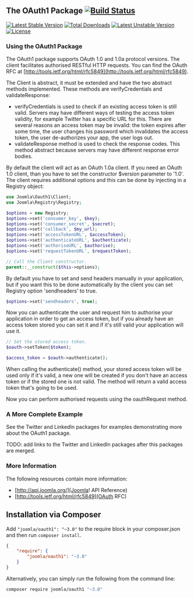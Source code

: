 ## The OAuth1 Package [![Build Status](https://ci.joomla.org/api/badges/joomla-framework/oauth1/status.svg?ref=refs/heads/3.x-dev)](https://ci.joomla.org/joomla-framework/oauth1)

[![Latest Stable Version](https://poser.pugx.org/joomla/oauth1/v/stable)](https://packagist.org/packages/joomla/oauth1)
[![Total Downloads](https://poser.pugx.org/joomla/oauth1/downloads)](https://packagist.org/packages/joomla/oauth1)
[![Latest Unstable Version](https://poser.pugx.org/joomla/oauth1/v/unstable)](https://packagist.org/packages/joomla/oauth1)
[![License](https://poser.pugx.org/joomla/oauth1/license)](https://packagist.org/packages/joomla/oauth1)

### Using the OAuth1 Package

The OAuth1 package supports OAuth 1.0 and 1.0a protocol versions. The client facilitates authorised RESTful HTTP requests. You can find the OAuth RFC at [http://tools.ietf.org/html/rfc5849](http://tools.ietf.org/html/rfc5849).

The Client is abstract, it must be extended and have the two abstract methods implemented. These methods are verifyCredentials and validateResponse:
* verifyCredentials is used to check if an existing access token is still valid. Servers may have different ways of testing the access token validity, for example Twitter has a specific URL for this. There are several reasons an access token may be invalid: the token expires after some time, the user changes his password which invalidates the access token, the user de-authorizes your app, the user logs out.
* validateResponse method is used to check the response codes. This method abstract because servers may have different response error bodies.

By default the client will act as an OAuth 1.0a client. If you need an OAuth 1.0 client, than you have to set the constructor $version parameter to '1.0'. The client requires additional options and this can be done by injecting in a Registry object:

```php
use Joomla\Oauth1\Client;
use Joomla\Registry\Registry;

$options = new Registry;
$options->set('consumer_key', $key);
$options->set('consumer_secret', $secret);
$options->set('callback', $my_url);
$options->set('accessTokenURL', $accessToken);
$options->set('authenticateURL', $authenticate);
$options->set('authoriseURL', $authorise);
$options->set('requestTokenURL', $requestToken);

// Call the Client constructor.
parent::__construct($this->options);
```

By default you have to set and send headers manually in your application, but if you want this to be done automatically by the client you can set Registry option 'sendheaders' to true.

```php
$options->set('sendheaders', true);
```

Now you can authenticate the user and request him to authorise your application in order to get an access token, but if you already have an access token stored you can set it and if it's still valid your application will use it.

```php
// Set the stored access token.
$oauth->setToken($token);

$access_token = $oauth->authenticate();
```

When calling the authenticate() method, your stored access token will be used only if it's valid, a new one will be created if you don't have an access token or if the stored one is not valid. The method will return a valid access token that's going to be used.

Now you can perform authorised requests using the oauthRequest method.

### A More Complete Example

See the Twitter and LinkedIn packages for examples demonstrating more about the OAuth1 package.

TODO: add links to the Twitter and LinkedIn packages after this packages are merged.

### More Information
The following resources contain more information:
* [http://api.joomla.org/](Joomla! API Reference)
* [http://tools.ietf.org/html/rfc5849](OAuth RFC)


## Installation via Composer

Add `"joomla/oauth1": "~3.0"` to the require block in your composer.json and then run `composer install`.

```json
{
	"require": {
		"joomla/oauth1": "~3.0"
	}
}
```

Alternatively, you can simply run the following from the command line:

```sh
composer require joomla/oauth1 "~3.0"
```
